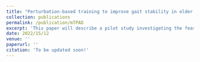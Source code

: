 ```yaml
---
title: "Perturbation-based training to improve gait stability in older adults"
collection: publications
permalink: /publication/mTPAD
excerpt: 'This paper will describe a pilot study investigating the feasibility, safety, and effect of perturbation-based balance training for elderly individuals used the Mobile Tethered Pelvic Assistive Device (mTPAD), a novel robotic system designed by the Rehabilitation and Robotics Lab (ROAR) at Columbia University.'
date: 2022/15/12
venue: ''
paperurl: ''
citation: 'To be updated soon!'
---
```

